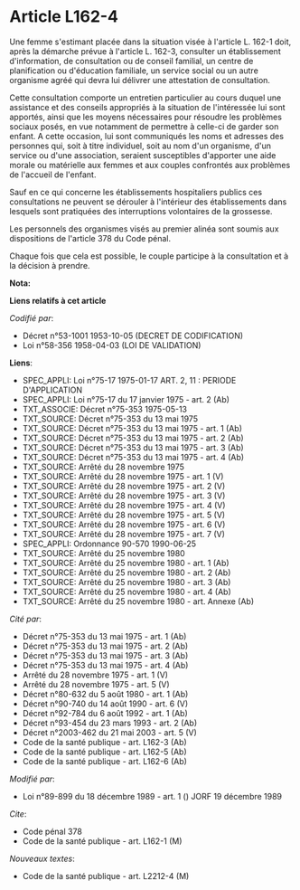 # Article L162-4

Une femme s'estimant placée dans la situation visée à l'article L. 162-1 doit, après la démarche prévue à l'article L. 162-3,
consulter un établissement d'information, de consultation ou de conseil familial, un centre de planification ou d'éducation
familiale, un service social ou un autre organisme agréé qui devra lui délivrer une attestation de consultation.

Cette consultation comporte un entretien particulier au cours duquel une assistance et des conseils appropriés à la situation
de l'intéressée lui sont apportés, ainsi que les moyens nécessaires pour résoudre les problèmes sociaux posés, en vue
notamment de permettre à celle-ci de garder son enfant. A cette occasion, lui sont communiqués les noms et adresses des
personnes qui, soit à titre individuel, soit au nom d'un organisme, d'un service ou d'une association, seraient susceptibles
d'apporter une aide morale ou matérielle aux femmes et aux couples confrontés aux problèmes de l'accueil de l'enfant.

Sauf en ce qui concerne les établissements hospitaliers publics ces consultations ne peuvent se dérouler à l'intérieur des
établissements dans lesquels sont pratiquées des interruptions volontaires de la grossesse.

Les personnels des organismes visés au premier alinéa sont soumis aux dispositions de l'article 378 du Code pénal.

Chaque fois que cela est possible, le couple participe à la consultation et à la décision à prendre.

**Nota:**



**Liens relatifs à cet article**

_Codifié par_:

  - Décret n°53-1001 1953-10-05 (DECRET DE CODIFICATION)
  - Loi n°58-356 1958-04-03 (LOI DE VALIDATION)

**Liens**:

  - SPEC_APPLI: Loi n°75-17 1975-01-17 ART. 2, 11 : PERIODE D'APPLICATION
  - SPEC_APPLI: Loi n°75-17 du 17 janvier 1975 - art. 2 (Ab)
  - TXT_ASSOCIE: Décret n°75-353 1975-05-13
  - TXT_SOURCE: Décret n°75-353 du 13 mai 1975
  - TXT_SOURCE: Décret n°75-353 du 13 mai 1975 - art. 1 (Ab)
  - TXT_SOURCE: Décret n°75-353 du 13 mai 1975 - art. 2 (Ab)
  - TXT_SOURCE: Décret n°75-353 du 13 mai 1975 - art. 3 (Ab)
  - TXT_SOURCE: Décret n°75-353 du 13 mai 1975 - art. 4 (Ab)
  - TXT_SOURCE: Arrêté du 28 novembre 1975
  - TXT_SOURCE: Arrêté du 28 novembre 1975 - art. 1 (V)
  - TXT_SOURCE: Arrêté du 28 novembre 1975 - art. 2 (V)
  - TXT_SOURCE: Arrêté du 28 novembre 1975 - art. 3 (V)
  - TXT_SOURCE: Arrêté du 28 novembre 1975 - art. 4 (V)
  - TXT_SOURCE: Arrêté du 28 novembre 1975 - art. 5 (V)
  - TXT_SOURCE: Arrêté du 28 novembre 1975 - art. 6 (V)
  - TXT_SOURCE: Arrêté du 28 novembre 1975 - art. 7 (V)
  - SPEC_APPLI: Ordonnance 90-570 1990-06-25
  - TXT_SOURCE: Arrêté du 25 novembre 1980
  - TXT_SOURCE: Arrêté du 25 novembre 1980 - art. 1 (Ab)
  - TXT_SOURCE: Arrêté du 25 novembre 1980 - art. 2 (Ab)
  - TXT_SOURCE: Arrêté du 25 novembre 1980 - art. 3 (Ab)
  - TXT_SOURCE: Arrêté du 25 novembre 1980 - art. 4 (Ab)
  - TXT_SOURCE: Arrêté du 25 novembre 1980 - art. Annexe (Ab)

_Cité par_:

  - Décret n°75-353 du 13 mai 1975 - art. 1 (Ab)
  - Décret n°75-353 du 13 mai 1975 - art. 2 (Ab)
  - Décret n°75-353 du 13 mai 1975 - art. 3 (Ab)
  - Décret n°75-353 du 13 mai 1975 - art. 4 (Ab)
  - Arrêté du 28 novembre 1975 - art. 1 (V)
  - Arrêté du 28 novembre 1975 - art. 5 (V)
  - Décret n°80-632 du 5 août 1980 - art. 1 (Ab)
  - Décret n°90-740 du 14 août 1990 - art. 6 (V)
  - Décret n°92-784 du 6 août 1992 - art. 1 (Ab)
  - Décret n°93-454 du 23 mars 1993 - art. 2 (Ab)
  - Décret n°2003-462 du 21 mai 2003 - art. 5 (V)
  - Code de la santé publique - art. L162-3 (Ab)
  - Code de la santé publique - art. L162-5 (Ab)
  - Code de la santé publique - art. L162-6 (Ab)

_Modifié par_:

  - Loi n°89-899 du 18 décembre 1989 - art. 1 () JORF 19 décembre 1989

_Cite_:

  - Code pénal 378
  - Code de la santé publique - art. L162-1 (M)

_Nouveaux textes_:

  - Code de la santé publique - art. L2212-4 (M)
